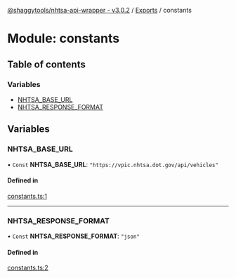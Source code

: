 [@shaggytools/nhtsa-api-wrapper - v3.0.2](../index.md) / [Exports](../modules.md) / constants

# Module: constants

## Table of contents

### Variables

- [NHTSA_BASE_URL](constants.md#nhtsa_base_url)
- [NHTSA_RESPONSE_FORMAT](constants.md#nhtsa_response_format)

## Variables

### NHTSA_BASE_URL

• `Const` **NHTSA_BASE_URL**: `"https://vpic.nhtsa.dot.gov/api/vehicles"`

#### Defined in

[constants.ts:1](https://github.com/ShaggyTech/nhtsa-api-wrapper/blob/main/packages/lib/src/constants.ts#L1)

---

### NHTSA_RESPONSE_FORMAT

• `Const` **NHTSA_RESPONSE_FORMAT**: `"json"`

#### Defined in

[constants.ts:2](https://github.com/ShaggyTech/nhtsa-api-wrapper/blob/main/packages/lib/src/constants.ts#L2)
